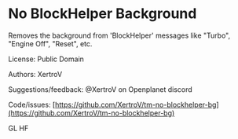 # No BlockHelper Background

Removes the background from 'BlockHelper' messages like "Turbo", "Engine Off", "Reset", etc.

License: Public Domain

Authors: XertroV

Suggestions/feedback: @XertroV on Openplanet discord

Code/issues: [https://github.com/XertroV/tm-no-blockhelper-bg](https://github.com/XertroV/tm-no-blockhelper-bg)

GL HF
